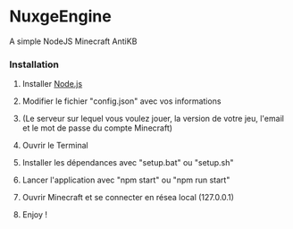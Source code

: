 # NuxgeEngine
A simple NodeJS Minecraft AntiKB

### Installation

1. Installer [Node.js](https://nodejs.org/)

1. Modifier le fichier "config.json" avec vos informations
  1. (Le serveur sur lequel vous voulez jouer, la version de votre jeu, l'email et le mot de passe du compte Minecraft)

1. Ouvrir le Terminal

1. Installer les dépendances avec "setup.bat" ou "setup.sh"

1. Lancer l'application avec "npm start" ou "npm run start"

1. Ouvrir Minecraft et se connecter en résea local (127.0.0.1)

1. Enjoy !
